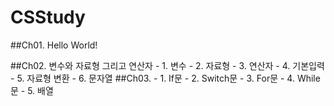 # CSStudy

##Ch01. Hello World!

##Ch02. 변수와 자료형 그리고 연산자
	- 1. 변수
	- 2. 자료형
	- 3. 연산자
	- 4. 기본입력
	- 5. 자료형 변환
	- 6. 문자열
##Ch03. 
	- 1. If문
	- 2. Switch문
	- 3. For문
	- 4. While문
	- 5. 배열
